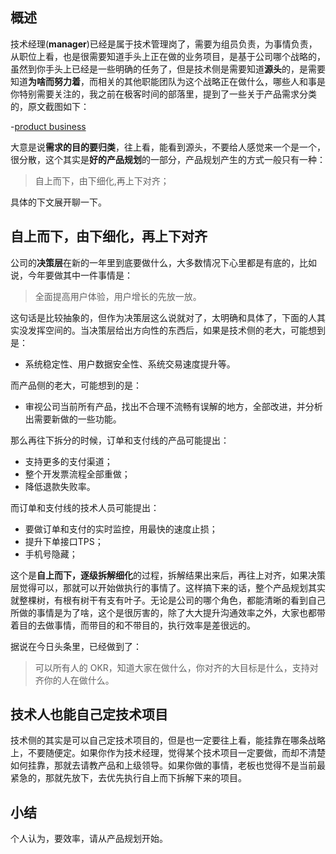 ## 概述

技术经理(**manager**)已经是属于技术管理岗了，需要为组员负责，为事情负责，从职位上看，也是很需要知道手头上正在做的业务项目，是基于公司哪个战略的，虽然到你手头上已经是一些明确的任务了，但是技术侧是需要知道**源头**的，是需要知道**为啥而努力着**，而相关的其他职能团队为这个战略正在做什么，哪些人和事是你特别需要关注的，我之前在极客时间的部落里，提到了一些关于产品需求分类的，原文截图如下：

-[product business](./static/Product_Requirements.png)

大意是说**需求的目的要归类**，往上看，能看到源头，不要给人感觉来一个是一个，很分散，这个其实是**好的产品规划**的一部分，产品规划产生的方式一般只有一种：

> 自上而下，由下细化,再上下对齐；

具体的下文展开聊一下。

## 自上而下，由下细化，再上下对齐

公司的**决策层**在新的一年里到底要做什么，大多数情况下心里都是有底的，比如说，今年要做其中一件事情是：

> 全面提高用户体验，用户增长的先放一放。

这句话是比较抽象的，但作为决策层这么说就对了，太明确和具体了，下面的人其实没发挥空间的。当决策层给出方向性的东西后，如果是技术侧的老大，可能想到是：

- 系统稳定性、用户数据安全性、系统交易速度提升等。

而产品侧的老大，可能想到的是：

- 审视公司当前所有产品，找出不合理不流畅有误解的地方，全部改进，并分析出需要新做的一些功能。

那么再往下拆分的时候，订单和支付线的产品可能提出：

- 支持更多的支付渠道；
- 整个开发票流程全部重做；
- 降低退款失败率。

而订单和支付线的技术人员可能提出：

- 要做订单和支付的实时监控，用最快的速度止损；
- 提升下单接口TPS；
- 手机号隐藏；

这个是**自上而下，逐级拆解细化**的过程，拆解结果出来后，再往上对齐，如果决策层觉得可以，那就可以开始做执行的事情了。这样搞下来的话，整个产品规划其实就整棵树，有根有树干有支有叶子。无论是公司的哪个角色，都能清晰的看到自己所做的事情是为了啥，这个是很厉害的，除了大大提升沟通效率之外，大家也都带着目的去做事情，而带目的和不带目的，执行效率是差很远的。

据说在今日头条里，已经做到了：

> 可以所有人的 OKR，知道大家在做什么，你对齐的大目标是什么，支持对齐你的人在做什么。

## 技术人也能自己定技术项目

技术侧的其实是可以自己定技术项目的，但是也一定要往上看，能挂靠在哪条战略上，不要随便定。如果你作为技术经理，觉得某个技术项目一定要做，而却不清楚如何挂靠，那就去请教产品和上级领导。如果你做的事情，老板也觉得不是当前最紧急的，那就先放下，去优先执行自上而下拆解下来的项目。

## 小结

个人认为，要效率，请从产品规划开始。
